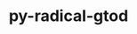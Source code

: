 ---
title: "py-radical-gtod"
layout: cache
categories: [package, develop]
meta: {"compilers": ["gcc@=11.4.0", "gcc@=9.4.0", "oneapi@=2024.2.1"], "num_specs": 26, "num_specs_by_stack": {"e4s": 7, "e4s-neoverse-v2": 8, "e4s-neoverse_v1": 3, "e4s-oneapi": 7, "e4s-power": 1, "root": 26}, "oss": ["ubuntu20.04", "ubuntu22.04"], "platforms": ["linux"], "stacks": ["e4s", "e4s-neoverse-v2", "e4s-neoverse_v1", "e4s-oneapi", "e4s-power", "root"], "targets": ["neoverse_v1", "neoverse_v2", "ppc64le", "x86_64_v3"], "versions": ["1.47.0", "1.90.0"]}
spec_details: [{"compiler": "gcc@=11.4.0", "hash": "3ea3obiyzcgk3eyxjmys4vicbppxqkki", "os": "ubuntu22.04", "platform": "linux", "size": "-", "stacks": ["e4s", "root"], "target": "x86_64_v3", "variants": ["build_system=python_pip"], "versions": ["1.47.0"]}, {"compiler": "gcc@=11.4.0", "hash": "4oecbwf5vkxqm2imf3rl42uy4wszq4ha", "os": "ubuntu22.04", "platform": "linux", "size": "-", "stacks": ["e4s-neoverse-v2", "root"], "target": "neoverse_v2", "variants": ["build_system=python_pip"], "versions": ["1.47.0"]}, {"compiler": "gcc@=11.4.0", "hash": "54gxiyeg4nzhwtwbuzj7vmvsr5atsvzg", "os": "ubuntu22.04", "platform": "linux", "size": "-", "stacks": ["e4s", "root"], "target": "x86_64_v3", "variants": ["build_system=python_pip"], "versions": ["1.90.0"]}, {"compiler": "oneapi@=2024.2.1", "hash": "7ryjm3zayz5tff76ggem4h7odbages32", "os": "ubuntu22.04", "platform": "linux", "size": "-", "stacks": ["e4s-oneapi", "root"], "target": "x86_64_v3", "variants": ["build_system=python_pip"], "versions": ["1.47.0"]}, {"compiler": "gcc@=11.4.0", "hash": "b3l7yuezq5k4gjfofsu4luxdvqoyclg5", "os": "ubuntu22.04", "platform": "linux", "size": "-", "stacks": ["e4s-neoverse_v1", "root"], "target": "neoverse_v1", "variants": ["build_system=python_pip"], "versions": ["1.47.0"]}, {"compiler": "gcc@=11.4.0", "hash": "cbe2mqf3ldghmfrtxgk34g5ddhw4wdzl", "os": "ubuntu22.04", "platform": "linux", "size": "-", "stacks": ["e4s", "root"], "target": "x86_64_v3", "variants": ["build_system=python_pip"], "versions": ["1.90.0"]}, {"compiler": "gcc@=9.4.0", "hash": "djjazggng4thy7ysamwy4fb4n7gjvpal", "os": "ubuntu20.04", "platform": "linux", "size": "-", "stacks": ["e4s-power", "root"], "target": "ppc64le", "variants": ["build_system=python_pip"], "versions": ["1.47.0"]}, {"compiler": "oneapi@=2024.2.1", "hash": "dwcvxe2ev57yk5grymasfl7b7q36cihn", "os": "ubuntu22.04", "platform": "linux", "size": "-", "stacks": ["e4s-oneapi", "root"], "target": "x86_64_v3", "variants": ["build_system=python_pip"], "versions": ["1.90.0"]}, {"compiler": "oneapi@=2024.2.1", "hash": "fof4rokrshc6idxbh6s7jhnjbjgp5gww", "os": "ubuntu22.04", "platform": "linux", "size": "-", "stacks": ["e4s-oneapi", "root"], "target": "x86_64_v3", "variants": ["build_system=python_pip"], "versions": ["1.90.0"]}, {"compiler": "gcc@=11.4.0", "hash": "ix3h2mw66l2urtv3yj5o3da43tegc7f3", "os": "ubuntu22.04", "platform": "linux", "size": "-", "stacks": ["e4s-neoverse_v1", "root"], "target": "neoverse_v1", "variants": ["build_system=python_pip"], "versions": ["1.47.0"]}, {"compiler": "gcc@=11.4.0", "hash": "kufqk77bcpkdg72gfaaqsihajj62kdm2", "os": "ubuntu22.04", "platform": "linux", "size": "-", "stacks": ["e4s", "root"], "target": "x86_64_v3", "variants": ["build_system=python_pip"], "versions": ["1.90.0"]}, {"compiler": "gcc@=11.4.0", "hash": "mm6osblrynmy73rkehwcz23m7xt6j3iz", "os": "ubuntu22.04", "platform": "linux", "size": "-", "stacks": ["e4s-neoverse-v2", "root"], "target": "neoverse_v2", "variants": ["build_system=python_pip"], "versions": ["1.90.0"]}, {"compiler": "gcc@=11.4.0", "hash": "p744wdjivk7pfzj22br52rne2gtekhgh", "os": "ubuntu22.04", "platform": "linux", "size": "-", "stacks": ["e4s-neoverse_v1", "root"], "target": "neoverse_v1", "variants": ["build_system=python_pip"], "versions": ["1.47.0"]}, {"compiler": "oneapi@=2024.2.1", "hash": "pajvqlsqhze4xq476bftecmtqz7qedop", "os": "ubuntu22.04", "platform": "linux", "size": "-", "stacks": ["e4s-oneapi", "root"], "target": "x86_64_v3", "variants": ["build_system=python_pip"], "versions": ["1.90.0"]}, {"compiler": "gcc@=11.4.0", "hash": "paon5mt2akz5gfujzqlqwy6g24bxflmi", "os": "ubuntu22.04", "platform": "linux", "size": "-", "stacks": ["e4s", "root"], "target": "x86_64_v3", "variants": ["build_system=python_pip"], "versions": ["1.47.0"]}, {"compiler": "oneapi@=2024.2.1", "hash": "q25mi3xxk3rff2id7km5bowueydldbgu", "os": "ubuntu22.04", "platform": "linux", "size": "-", "stacks": ["e4s-oneapi", "root"], "target": "x86_64_v3", "variants": ["build_system=python_pip"], "versions": ["1.47.0"]}, {"compiler": "gcc@=11.4.0", "hash": "qlqzfwllob6cxjclmm6y5afc3l5amozj", "os": "ubuntu22.04", "platform": "linux", "size": "-", "stacks": ["e4s-neoverse-v2", "root"], "target": "neoverse_v2", "variants": ["build_system=python_pip"], "versions": ["1.47.0"]}, {"compiler": "gcc@=11.4.0", "hash": "qzbvsnhggkqiry7imtn2m5ejdjezn6oc", "os": "ubuntu22.04", "platform": "linux", "size": "-", "stacks": ["e4s", "root"], "target": "x86_64_v3", "variants": ["build_system=python_pip"], "versions": ["1.47.0"]}, {"compiler": "gcc@=11.4.0", "hash": "ria42smuasfqd54gtnqaiazk4fnmgku3", "os": "ubuntu22.04", "platform": "linux", "size": "-", "stacks": ["e4s-neoverse-v2", "root"], "target": "neoverse_v2", "variants": ["build_system=python_pip"], "versions": ["1.90.0"]}, {"compiler": "gcc@=11.4.0", "hash": "sagsjhkqyucyko2yxubgzvgtvofulh66", "os": "ubuntu22.04", "platform": "linux", "size": "-", "stacks": ["e4s-neoverse-v2", "root"], "target": "neoverse_v2", "variants": ["build_system=python_pip"], "versions": ["1.90.0"]}, {"compiler": "oneapi@=2024.2.1", "hash": "t7xm6qn7qd5l2asf3encrcf7jti4rm7e", "os": "ubuntu22.04", "platform": "linux", "size": "-", "stacks": ["e4s-oneapi", "root"], "target": "x86_64_v3", "variants": ["build_system=python_pip"], "versions": ["1.47.0"]}, {"compiler": "gcc@=11.4.0", "hash": "uwvuqyxyij53ztlmlldfdmg7onnocj23", "os": "ubuntu22.04", "platform": "linux", "size": "-", "stacks": ["e4s-neoverse-v2", "root"], "target": "neoverse_v2", "variants": ["build_system=python_pip"], "versions": ["1.90.0"]}, {"compiler": "gcc@=11.4.0", "hash": "vyhrdpmsoeir37hy7ygn3wg6z4q4fexv", "os": "ubuntu22.04", "platform": "linux", "size": "-", "stacks": ["e4s-neoverse-v2", "root"], "target": "neoverse_v2", "variants": ["build_system=python_pip"], "versions": ["1.47.0"]}, {"compiler": "gcc@=11.4.0", "hash": "wcuvwf4rg24x366gvlvlgj5eqwa4fhok", "os": "ubuntu22.04", "platform": "linux", "size": "-", "stacks": ["e4s", "root"], "target": "x86_64_v3", "variants": ["build_system=python_pip"], "versions": ["1.90.0"]}, {"compiler": "oneapi@=2024.2.1", "hash": "wsohns7yw3uedigvz5v7vxlujlmjeegg", "os": "ubuntu22.04", "platform": "linux", "size": "-", "stacks": ["e4s-oneapi", "root"], "target": "x86_64_v3", "variants": ["build_system=python_pip"], "versions": ["1.90.0"]}, {"compiler": "gcc@=11.4.0", "hash": "xudtqlgjcve66bs2wgxbaknzgsboawjo", "os": "ubuntu22.04", "platform": "linux", "size": "-", "stacks": ["e4s-neoverse-v2", "root"], "target": "neoverse_v2", "variants": ["build_system=python_pip"], "versions": ["1.90.0"]}]
---